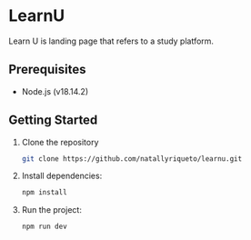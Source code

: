 # LearnU

Learn U is landing page that refers to a study platform.

## Prerequisites
- Node.js (v18.14.2)

## Getting Started
1. Clone the repository
   ```bash
   git clone https://github.com/natallyriqueto/learnu.git  
2. Install dependencies:
   ```bash
   npm install
3. Run the project:
    ```bash
   npm run dev
